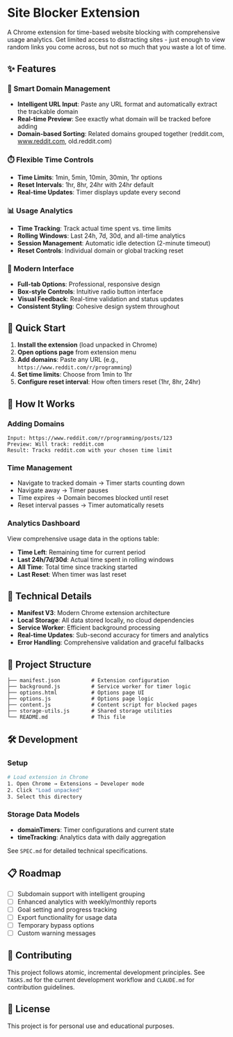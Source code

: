# Site Blocker Extension

A Chrome extension for time-based website blocking with comprehensive usage analytics. Get limited access to distracting sites - just enough to view random links you come across, but not so much that you waste a lot of time.

## ✨ Features

### 🎯 Smart Domain Management
- **Intelligent URL Input**: Paste any URL format and automatically extract the trackable domain
- **Real-time Preview**: See exactly what domain will be tracked before adding
- **Domain-based Sorting**: Related domains grouped together (reddit.com, www.reddit.com, old.reddit.com)

### ⏱️ Flexible Time Controls
- **Time Limits**: 1min, 5min, 10min, 30min, 1hr options
- **Reset Intervals**: 1hr, 8hr, 24hr with 24hr default
- **Real-time Updates**: Timer displays update every second

### 📊 Usage Analytics
- **Time Tracking**: Track actual time spent vs. time limits
- **Rolling Windows**: Last 24h, 7d, 30d, and all-time analytics
- **Session Management**: Automatic idle detection (2-minute timeout)
- **Reset Controls**: Individual domain or global tracking reset

### 🎨 Modern Interface
- **Full-tab Options**: Professional, responsive design
- **Box-style Controls**: Intuitive radio button interface
- **Visual Feedback**: Real-time validation and status updates
- **Consistent Styling**: Cohesive design system throughout

## 🚀 Quick Start

1. **Install the extension** (load unpacked in Chrome)
2. **Open options page** from extension menu
3. **Add domains**: Paste any URL (e.g., `https://www.reddit.com/r/programming`)
4. **Set time limits**: Choose from 1min to 1hr
5. **Configure reset interval**: How often timers reset (1hr, 8hr, 24hr)

## 📖 How It Works

### Adding Domains
```
Input: https://www.reddit.com/r/programming/posts/123
Preview: Will track: reddit.com
Result: Tracks reddit.com with your chosen time limit
```

### Time Management
- Navigate to tracked domain → Timer starts counting down
- Navigate away → Timer pauses
- Time expires → Domain becomes blocked until reset
- Reset interval passes → Timer automatically resets

### Analytics Dashboard
View comprehensive usage data in the options table:
- **Time Left**: Remaining time for current period
- **Last 24h/7d/30d**: Actual time spent in rolling windows
- **All Time**: Total time since tracking started
- **Last Reset**: When timer was last reset

## 🔧 Technical Details

- **Manifest V3**: Modern Chrome extension architecture
- **Local Storage**: All data stored locally, no cloud dependencies
- **Service Worker**: Efficient background processing
- **Real-time Updates**: Sub-second accuracy for timers and analytics
- **Error Handling**: Comprehensive validation and graceful fallbacks

## 📁 Project Structure

```
├── manifest.json          # Extension configuration
├── background.js          # Service worker for timer logic
├── options.html           # Options page UI
├── options.js             # Options page logic
├── content.js             # Content script for blocked pages
├── storage-utils.js       # Shared storage utilities
└── README.md              # This file
```

## 🛠️ Development

### Setup
```bash
# Load extension in Chrome
1. Open Chrome → Extensions → Developer mode
2. Click "Load unpacked"
3. Select this directory
```

### Storage Data Models
- **domainTimers**: Timer configurations and current state
- **timeTracking**: Analytics data with daily aggregation

See `SPEC.md` for detailed technical specifications.

## 📋 Roadmap

- [ ] Subdomain support with intelligent grouping
- [ ] Enhanced analytics with weekly/monthly reports
- [ ] Goal setting and progress tracking
- [ ] Export functionality for usage data
- [ ] Temporary bypass options
- [ ] Custom warning messages

## 🤝 Contributing

This project follows atomic, incremental development principles. See `TASKS.md` for the current development workflow and `CLAUDE.md` for contribution guidelines.

## 📄 License

This project is for personal use and educational purposes.
